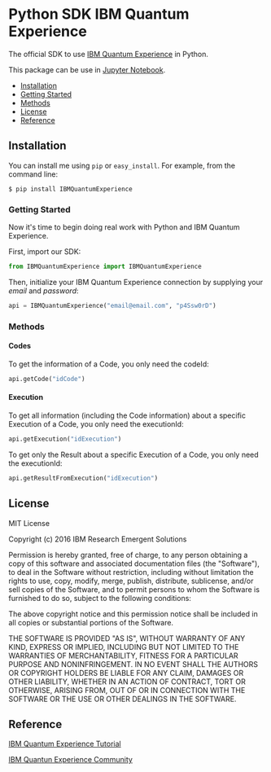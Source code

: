 # Python SDK IBM Quantum Experience

The official SDK to use [IBM Quantum Experience](https://quantumexperience.ng.bluemix.net/) in Python. 

This package can be use in [Jupyter Notebook](https://jupyter.org/).

* [Installation](#installation)
* [Getting Started](#getting-started)
* [Methods](#methods)
* [License](#license)
* [Reference](#reference)

## Installation

You can install me using `pip` or `easy_install`. For example, from the command line:

    $ pip install IBMQuantumExperience

### Getting Started

Now it's time to begin doing real work with Python and IBM Quantum Experience.

First, import our SDK:

```python
from IBMQuantumExperience import IBMQuantumExperience
```

Then, initialize your IBM Quantum Experience connection by supplying your *email* and *password*:

```python
api = IBMQuantumExperience("email@email.com", "p4Ssw0rD")
```

### Methods

#### Codes

To get the information of a Code, you only need the codeId:

```python
api.getCode("idCode")
```

#### Execution

To get all information (including the Code information) about a specific Execution of a Code, you only need the executionId:

```python
api.getExecution("idExecution")
```

To get only the Result about a specific Execution of a Code, you only need the executionId:

```python
api.getResultFromExecution("idExecution")
```

## License

MIT License

Copyright (c) 2016 IBM Research Emergent Solutions

Permission is hereby granted, free of charge, to any person obtaining a copy
of this software and associated documentation files (the "Software"), to deal
in the Software without restriction, including without limitation the rights
to use, copy, modify, merge, publish, distribute, sublicense, and/or sell
copies of the Software, and to permit persons to whom the Software is
furnished to do so, subject to the following conditions:

The above copyright notice and this permission notice shall be included in all
copies or substantial portions of the Software.

THE SOFTWARE IS PROVIDED "AS IS", WITHOUT WARRANTY OF ANY KIND, EXPRESS OR
IMPLIED, INCLUDING BUT NOT LIMITED TO THE WARRANTIES OF MERCHANTABILITY,
FITNESS FOR A PARTICULAR PURPOSE AND NONINFRINGEMENT. IN NO EVENT SHALL THE
AUTHORS OR COPYRIGHT HOLDERS BE LIABLE FOR ANY CLAIM, DAMAGES OR OTHER
LIABILITY, WHETHER IN AN ACTION OF CONTRACT, TORT OR OTHERWISE, ARISING FROM,
OUT OF OR IN CONNECTION WITH THE SOFTWARE OR THE USE OR OTHER DEALINGS IN THE
SOFTWARE.

## Reference

[IBM Quantum Experience Tutorial](https://quantumexperience.ng.bluemix.net/qstage/#/tutorial?sectionId=c59b3710b928891a1420190148a72cce&pageIndex=0)

[IBM Quantun Experience Community](https://quantumexperience.ng.bluemix.net/qstage/#/community)